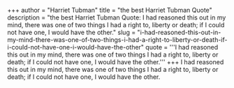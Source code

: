 +++
author = "Harriet Tubman"
title = "the best Harriet Tubman Quote"
description = "the best Harriet Tubman Quote: I had reasoned this out in my mind, there was one of two things I had a right to, liberty or death; if I could not have one, I would have the other."
slug = "i-had-reasoned-this-out-in-my-mind-there-was-one-of-two-things-i-had-a-right-to-liberty-or-death-if-i-could-not-have-one-i-would-have-the-other"
quote = '''I had reasoned this out in my mind, there was one of two things I had a right to, liberty or death; if I could not have one, I would have the other.'''
+++
I had reasoned this out in my mind, there was one of two things I had a right to, liberty or death; if I could not have one, I would have the other.
